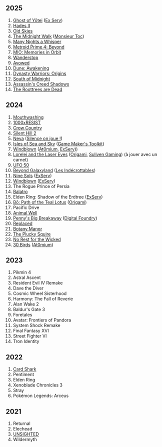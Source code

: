 ## 2025

1. [Ghost of Yōtei](https://en.wikipedia.org/wiki/Ghost_of_Y%C5%8Dtei) ([Ex Serv](https://www.youtube.com/watch?v=tCPeU6XqA5I))
1. [Hades II](https://en.wikipedia.org/wiki/Hades_II)
1. [Old Skies](https://store.steampowered.com/app/1346360/Old_Skies/)
1. [The Midnight Walk](https://en.wikipedia.org/wiki/The_Midnight_Walk) ([Monsieur Toc](https://www.youtube.com/watch?v=DdfDiha1CGI))
1. [Many Nights a Whisper](https://store.steampowered.com/app/3541130/Many_Nights_a_Whisper/)
1. [Metroid Prime 4: Beyond](https://en.wikipedia.org/wiki/Metroid_Prime_4:_Beyond)
1. [MIO: Memories in Orbit](https://en.wikipedia.org/wiki/Mio:_Memories_in_Orbit)
1. [Wanderstop](https://en.wikipedia.org/wiki/Wanderstop)
1. [Avowed](https://en.wikipedia.org/wiki/Avowed)
1. [Dune: Awakening](https://store.steampowered.com/app/1172710/Dune_Awakening/)
1. [Dynasty Warriors: Origins](https://en.wikipedia.org/wiki/Dynasty_Warriors:_Origins)
1. [South of Midnight](https://en.wikipedia.org/wiki/South_of_Midnight)
1. [Assassin's Creed Shadows](https://en.wikipedia.org/wiki/Assassin%27s_Creed_Shadows)
1. [The Roottrees are Dead](https://en.wikipedia.org/wiki/The_Roottrees_are_Dead)

## 2024

1. [Mouthwashing](https://en.wikipedia.org/wiki/Mouthwashing_(video_game))
1. [1000xRESIST](https://store.steampowered.com/app/1675830/1000xRESIST/)
1. [Crow Country](https://store.steampowered.com/app/1996010/Crow_Country/)
1. [Silent Hill 2](https://en.wikipedia.org/wiki/Silent_Hill_2_(2024_video_game))
1. [Neva](https://store.steampowered.com/app/2420660/Neva/) ([Silence on joue !](https://open.spotify.com/episode/4eY4JKja2Y3GOIVl0LZGIf?si=16Awnj6lQTuXfcjhCL_P0Q&t=1691&pi=AYBUgfyeQBm0Q))
1. [Isles of Sea and Sky](https://store.steampowered.com/app/1233070/Isles_of_Sea_and_Sky/) ([Game Maker's Toolkit](https://youtu.be/VD9TX9qGQOo))
1. [Windblown](https://store.steampowered.com/app/1911610/Windblown/) ([At0mium](https://youtu.be/HfLUnWXRmig), [ExServ](https://www.youtube.com/watch?v=0-L3Eg6ukFE)))
1. [Lorelei and the Laser Eyes](https://store.steampowered.com/app/2008920/Lorelei_and_the_Laser_Eyes/) ([Origami](https://youtu.be/rDus14qFMSA?t=4727), [Suliven Gaming](https://www.youtube.com/live/LAi4mvWGGZg?t=4987)) (à jouer avec un carnet)
1. [UFO 50](https://store.steampowered.com/app/1147860/UFO_50/)
1. [Beyond Galaxyland](https://store.steampowered.com/app/1543710/Beyond_Galaxyland/) ([Les Indécrottables](https://www.youtube.com/live/RMACHv3ROwU?si=trNr-bnoIL52iRQX&t=6682))
1. [Nine Sols](https://en.wikipedia.org/wiki/Nine_Sols) ([ExServ](https://youtu.be/1UysLhMsSTc))
1. [Windblown](https://store.steampowered.com/app/1911610/Windblown/) ([ExServ](https://youtu.be/0-L3Eg6ukFE))
1. The Rogue Prince of Persia
1. [Balatro](https://store.steampowered.com/app/2379780/Balatro/)
1. Elden Ring: Shadow of the Erdtree ([ExServ](https://www.youtube.com/watch?v=EUTmBVs6lmU))
1. [Bō: Path of the Teal Lotus](https://store.steampowered.com/app/1614440/B_Path_of_the_Teal_Lotus/) ([Origami](https://www.youtube.com/watch?v=Oa_jXKhVHL4))
1. Pacific Drive
1. [Animal Well](https://store.steampowered.com/app/813230/ANIMAL_WELL/)
1. [Penny's Big Breakaway](https://store.steampowered.com/app/1955230/Pennys_Big_Breakaway/) ([Digital Foundry](https://www.youtube.com/watch?v=qdNPlk121lk))
1. [Replaced](https://store.steampowered.com/app/1663850/REPLACED/)
1. [Botany Manor](https://store.steampowered.com/app/1425350/Botany_Manor/)
1. [The Plucky Squire](https://en.wikipedia.org/wiki/The_Plucky_Squire)
1. [No Rest for the Wicked](https://en.wikipedia.org/wiki/No_Rest_for_the_Wicked_(video_game))
1. [30 Birds](https://store.steampowered.com/app/1708770/30_Birds/) ([At0mium](https://youtu.be/0Q6dDfh8o8o?))

## 2023

1. Pikmin 4
1. Astral Ascent
1. Resident Evil IV Remake
1. Dave the Diver
1. Cosmic Wheel Sisterhood
1. Harmony: The Fall of Reverie
1. Alan Wake 2
1. Baldur's Gate 3
1. Foretales
1. Avatar: Frontiers of Pandora
1. System Shock Remake
1. Final Fantasy XVI
1. Street Fighter VI
1. Tron Identity

## 2022

1. [Card Shark](https://store.steampowered.com/app/1371720/Card_Shark/)
1. Pentiment
1. Elden Ring
1. Xenoblade Chronicles 3
1. Stray
1. Pokémon Legends: Arceus

## 2021

1. Returnal
1. Elechead
1. [UNSIGHTED](https://store.steampowered.com/app/1062110/UNSIGHTED/)
1. Wildermyth
